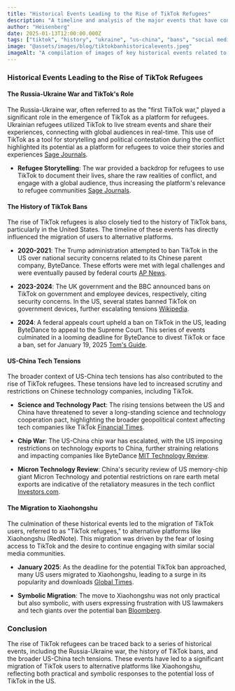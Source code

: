 ```yaml
---
title: "Historical Events Leading to the Rise of TikTok Refugees"
description: "A timeline and analysis of the major events that have contributed to the TikTok 'refugee' phenomenon"
author: "Heisenberg"
date: 2025-01-13T12:00:00.000Z
tags: ["tiktok", "history", "ukraine", "us-china", "bans", "social media"]
image: "@assets/images/blog/tiktokbanhistoricalevents.jpeg"
imageAlt: "A compilation of images of key historical events related to the tiktok ban."
---
```


### Historical Events Leading to the Rise of TikTok Refugees

#### The Russia-Ukraine War and TikTok's Role

The Russia-Ukraine war, often referred to as the "first TikTok war," played a significant role in the emergence of TikTok as a platform for refugees. Ukrainian refugees utilized TikTok to live stream events and share their experiences, connecting with global audiences in real-time. This use of TikTok as a tool for storytelling and political contestation during the conflict highlighted its potential as a platform for refugees to voice their stories and experiences [Sage Journals](https://journals.sagepub.com/doi/abs/10.1177/20563051241279248).

-   **Refugee Storytelling**: The war provided a backdrop for refugees to use TikTok to document their lives, share the raw realities of conflict, and engage with a global audience, thus increasing the platform's relevance to refugee communities [Sage Journals](https://journals.sagepub.com/doi/10.1177/20563051241279248).

#### The History of TikTok Bans

The rise of TikTok refugees is also closely tied to the history of TikTok bans, particularly in the United States. The timeline of these events has directly influenced the migration of users to alternative platforms.

-   **2020-2021**: The Trump administration attempted to ban TikTok in the US over national security concerns related to its Chinese parent company, ByteDance. These efforts were met with legal challenges and were eventually paused by federal courts [AP News](https://apnews.com/article/tiktok-timeline-ban-biden-india-d3219a32de913f8083612e71ecf1f428).

-   **2023-2024**: The UK government and the BBC announced bans on TikTok on government and employee devices, respectively, citing security concerns. In the US, several states banned TikTok on government devices, further escalating tensions [Wikipedia](https://en.wikipedia.org/wiki/Censorship_of_TikTok).

-   **2024**: A federal appeals court upheld a ban on TikTok in the US, leading ByteDance to appeal to the Supreme Court. This series of events culminated in a looming deadline for ByteDance to divest TikTok or face a ban, set for January 19, 2025 [Tom's Guide](https://www.tomsguide.com/computing/vpns/the-us-tiktok-ban-a-full-timeline).

#### US-China Tech Tensions

The broader context of US-China tech tensions has also contributed to the rise of TikTok refugees. These tensions have led to increased scrutiny and restrictions on Chinese technology companies, including TikTok.

-   **Science and Technology Pact**: The rising tensions between the US and China have threatened to sever a long-standing science and technology cooperation pact, highlighting the broader geopolitical context affecting tech companies like TikTok [Financial Times](https://www.ft.com/content/68ab4ed3-2f9a-4d0d-a23e-59db2555e1b0).

-   **Chip War**: The US-China chip war has escalated, with the US imposing restrictions on technology exports to China, further straining relations and impacting companies like ByteDance [MIT Technology Review](https://www.technologyreview.com/2023/07/12/1076156/us-china-tech-war-escalating/).

-   **Micron Technology Review**: China's security review of US memory-chip giant Micron Technology and potential restrictions on rare earth metal exports are indicative of the retaliatory measures in the tech conflict [Investors.com](https://www.investors.com/news/u-s-china-trade-war-over-technology-heats-up-what-it-means-for-apple-micron-tesla/).

#### The Migration to Xiaohongshu

The culmination of these historical events led to the migration of TikTok users, referred to as "TikTok refugees," to alternative platforms like Xiaohongshu (RedNote). This migration was driven by the fear of losing access to TikTok and the desire to continue engaging with similar social media communities.

-   **January 2025**: As the deadline for the potential TikTok ban approached, many US users migrated to Xiaohongshu, leading to a surge in its popularity and downloads [Global Times](https://www.globaltimes.cn/page/202501/1326802.shtml).

-   **Symbolic Migration**: The move to Xiaohongshu was not only practical but also symbolic, with users expressing frustration with US lawmakers and tech giants over the potential ban [Bloomberg](https://www.bloomberg.com/opinion/articles/2025-01-13/tiktok-refugees-flock-to-china-s-rednote-to-protest-us-bytedance-ban).

### Conclusion

The rise of TikTok refugees can be traced back to a series of historical events, including the Russia-Ukraine war, the history of TikTok bans, and the broader US-China tech tensions. These events have led to a significant migration of TikTok users to alternative platforms like Xiaohongshu, reflecting both practical and symbolic responses to the potential loss of TikTok in the US.

